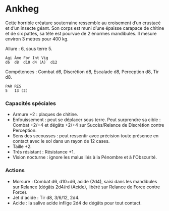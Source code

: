 # Ankheg

Cette horrible créature souterraine ressemble au croisement d’un crustacé et d’un insecte géant. Son corps est muni d’une épaisse carapace de chitine et de six pattes, sa tête est pourvue de 2 énormes mandibules. Il mesure environ 3 mètres pour 400 kg.

Allure : 6, sous terre 5.

	Agi	Âme	For	Int	Vig
	d6	d8	d10	d4 (A)	d12

Compétences : Combat d6, Discrétion d8, Escalade d8, Perception d8, Tir d8.

	PAR	RES
	5	13 (2)

### Capacités spéciales
- Armure +2 : plaques de chitine.
- Enfouissement : peut se déplacer sous terre. Peut surprendre sa cible : Combat +2/+4 et dégâts +2/+4 sur Succès/Relance de Discrétion contre Perception.
- Sens des secousses : peut ressentir avec précision toute présence en contact avec le sol dans un rayon de 12 cases.
- Taille +2.
- Trés résistant : Résistance +1.
- Vision nocturne : ignore les malus liés à la Pénombre et à l'Obscurité.

### Actions
- Morsure : Combat d6, d10+d6, acide (2d4), saisi dans les mandibules sur Relance (dégâts 2d4/rd (Acide), libéré sur Relance de Force contre Force).
- Jet d'acide : Tir d8, 3/6/12, 2d4.
- Acide : la salive acide inflige 2d4 de dégâts pour tout contact.
